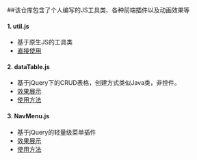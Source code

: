 ##该仓库包含了个人编写的JS工具类、各种前端插件以及动画效果等

#### 1. util.js
- 基于原生JS的工具类
- [直接使用](https://raw.githubusercontent.com/DreamOn324/JSLibs/master/Util/util.js)

#### 2. dataTable.js
- 基于jQuery下的CRUD表格，创建方式类似Java类，非控件。
- [效果展示]()
- [使用方法]()

#### 3. NavMenu.js
- 基于jQuery的轻量级菜单插件  
- [效果展示](http://dreamon324.github.io/JSLibs/NavMenu/src/demo.html)    
- [使用方法](https://github.com/DreamOn324/JSLibs/tree/master/NavMenu)

  
